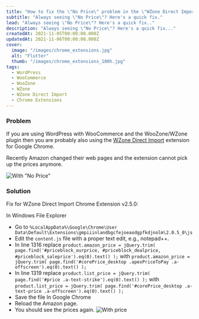 ```yaml
---
title: "How to fix the \"No Price\" problem in the \"WZone Direct Import\" Chrome Extension"
subtitle: "Always seeing \"No Price\"? Here's a quick fix."
lead: "Always seeing \"No Price\"? Here's a quick fix.."
description: "Always seeing \"No Price\"? Here's a quick fix..."
createdAt: 2021-11-05T00:00:00.000Z
updatedAt: 2021-11-06T00:00:00.000Z
cover: 
  image: "/images/chrome_extensions.jpg"
  alt: "Flutter"
  thumb: "/images/chrome_extensions_100h.jpg"
tags: 
  - WordPress
  - WooCommerce
  - WooZone
  - WZone
  - WZone Direct Import
  - Chrome Extensions
---
```

### Problem
If you are using WordPress with WooCommerce and the WooZone/WZone plugin then you are probably also using the [WZone Direct Import](https://chrome.google.com/webstore/detail/wzone-direct-import/gmpiiinlandbgcfejoeaodgpfkdjnolm) extension for Google Chrome.

Recently Amazon changed their web pages and the extension cannot pick up the prices anymore.

![With "No Price"](/images/wzone-direct-import-no-price.png)

### Solution
Fix for WZone Direct Import Chrome Extension v2.5.0:

In Windows File Explorer
- Go to `%LocalAppData%\Google\Chrome\User Data\Default\Extensions\gmpiiinlandbgcfejoeaodgpfkdjnolm\2.0.5_0\js`
- Edit the `content.js` file with a proper text edit, e.g., notepad++.
- In line 1316 replace `product.amazon_price = jQuery.trim( page.find('#priceblock_ourprice, #priceblock_dealprice, #priceblock_saleprice').eq(0).text() );` with `product.amazon_price = jQuery.trim( page.find('#corePrice_desktop .apexPriceToPay .a-offscreen').eq(0).text() );`
- In line 1319 replace `product.list_price = jQuery.trim( page.find('#price .a-text-strike').eq(0).text() );` with `product.list_price = jQuery.trim( page.find('#corePrice_desktop .a-text-price .a-offscreen').eq(0).text() );`
- Save the file
In Google Chrome
- Reload the Amazon page.
- You should see the prices again.
![With price](/images/wzone-direct-import-price.png)
